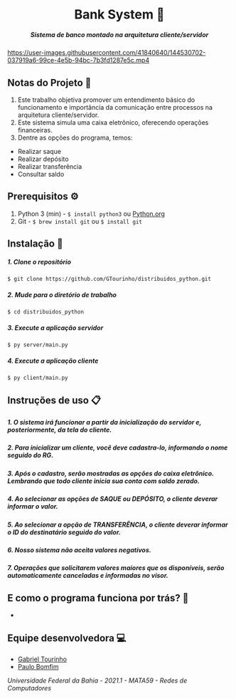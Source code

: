 # <div align="center">Bank System 🏦</div>

##### <div align="center">Sistema de banco montado na arquitetura cliente/servidor </div>

https://user-images.githubusercontent.com/41840640/144530702-037919a6-99ce-4e5b-94bc-7b3fd1287e5c.mp4

## Notas do Projeto 📜

1. Este trabalho objetiva promover um entendimento básico do funcionamento e importância da comunicação entre processos na arquitetura cliente/servidor.
2. Este sistema simula uma caixa eletrônico, oferecendo operações financeiras.
3. Dentre as opções do programa, temos:
- Realizar saque 
- Realizar depósito
- Realizar transferência
- Consultar saldo

## Prerequisitos ⚙️

1. Python 3 (min) - ```$ install python3``` ou [Python.org](https://www.python.org/downloads/)
2. Git - ```$ brew install git``` ou ```$ install git```


## Instalação 📌


##### 1. Clone o repositório

```$ git clone https://github.com/GTourinho/distribuidos_python.git  ```

##### 2. Mude para o diretório de trabalho

```$ cd distribuidos_python ```

##### 3. Execute a aplicação servidor

```$ py server/main.py  ```

##### 4. Execute a aplicação cliente

```$ py client/main.py  ```


## Instruções de uso 📋


##### 1. O sistema irá funcionar a partir da inicialização do servidor e, posteriormente, da tela do cliente.
##### 2. Para inicializar um cliente, você deve cadastra-lo, informando o nome seguido do RG.
##### 3. Após o cadastro, serão mostradas as opções do caixa eletrônico. Lembrando que todo cliente inicia sua conta com saldo zerado.
##### 4. Ao selecionar as opções de SAQUE ou DEPÓSITO, o cliente deverar informar o valor. 
##### 5. Ao selecionar a opção de TRANSFERÊNCIA, o cliente deverar informar o ID do destinatário seguido do valor. 
##### 6. Nosso sistema não aceita valores negativos.
##### 7. Operações que solicitarem valores maiores que os disponíveis, serão automaticamente canceladas e informadas no visor.

## E como o programa funciona por trás? 🤔

- 

## Equipe desenvolvedora 💻

- [Gabriel Tourinho](https://github.com/GTourinho/)
- [Paulo Bomfim](https://github.com/phbomfim/)

*Universidade Federal da Bahia - 2021.1 - MATA59 - Redes de Computadores*

